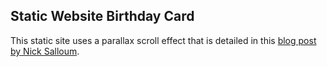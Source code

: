 ## Static Website Birthday Card  

This static site uses a parallax scroll effect that is detailed in this [blog post by Nick Salloum](http://callmenick.com/post/simple-parallax-scrolling-effect).
